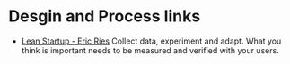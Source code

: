 # Desgin and Process links

- [Lean Startup - Eric Ries](https://play.google.com/store/books/details/The_Lean_Startup_How_Today_s_Entrepreneurs_Use_Con?id=tvfyz-4JILwC) Collect data, experiment and adapt. What you think is important needs to be measured and verified with your users.
